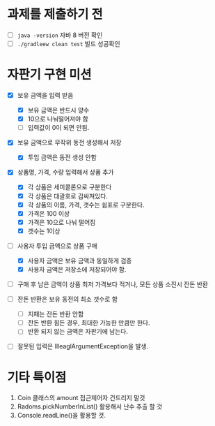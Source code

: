 # 과제를 제출하기 전

- [ ] `java -version` 자바 8 버전 확인
- [ ] `./gradleew clean test` 빌드 성공확인

# 자판기 구현 미션

- [x] 보유 금액을 입력 받음
  - [x] 보유 금액은 반드시 양수
  - [x] 10으로 나눠떨어져야 함
  - [ ] 입력값이 0이 되면 안됨.
  
- [x] 보유 금액으로 무작위 동전 생성해서 저장
  - [x] 투입 금액은 동전 생성 안함
- [x] 상품명, 가격, 수량 입력해서 상품 추가
  - [x] 각 상품은 세미콜론으로 구분한다
  - [x] 각 상품은 대괄호로 감싸져있다.
  - [x] 각 상품의 이름, 가격, 갯수는 쉼표로 구분한다.
  - [x] 가격은 100 이상
  - [x] 가격은 10으로 나눠 떨어짐
  - [x] 갯수는 1이상
- [ ] 사용자 투입 금액으로 상품 구매
  - [x] 사용자 금액은 보유 금액과 동일하게 검증
  - [x] 사용자 금액은 저장소에 저장되어야 함.

- [ ] 구매 후 남은 금액이 상품 최저 가격보다 적거나, 모든 상품 소진시 잔돈 반환
- [ ] 잔돈 반환은 보유 동전의 최소 갯수로 함
  - [ ] 지패는 잔돈 반환 안함
  - [ ] 잔돈 반환 힘든 경우, 최대한 가능한 만큼만 한다.
  - [ ] 반환 되지 않는 금액은 자판기에 남는다.
- [ ] 잘못된 입력은 IlleaglArgumentException을 발생.



# 기타 특이점

1. Coin 클래스의 amount 접근제어자 건드리지 말것
2. Radoms.pickNumberInList() 활용해서 난수 추출 할 것
3. Console.readLine()을 활용할 것.
